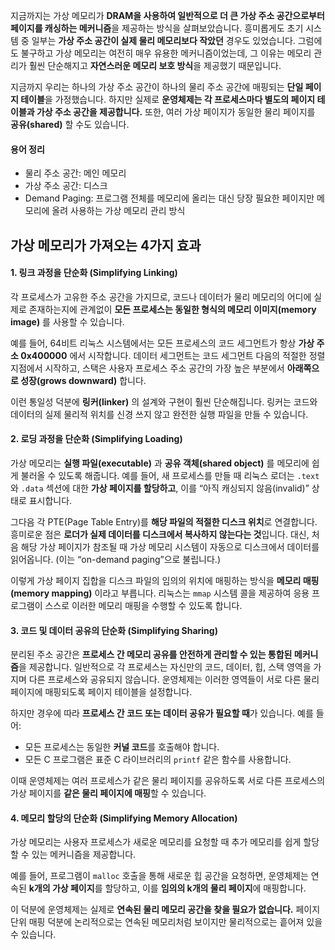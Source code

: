 지금까지는 가상 메모리가 **DRAM을 사용하여 일반적으로 더 큰 가상 주소 공간으로부터 페이지를 캐싱하는 메커니즘**을 제공하는 방식을 살펴보았습니다.
흥미롭게도 초기 시스템 중 일부는 **가상 주소 공간이 실제 물리 메모리보다 작았던** 경우도 있었습니다.
그럼에도 불구하고 가상 메모리는 여전히 매우 유용한 메커니즘이었는데, 그 이유는 메모리 관리가 훨씬 단순해지고 **자연스러운 메모리 보호 방식**을 제공했기 때문입니다.

지금까지 우리는 하나의 가상 주소 공간이 하나의 물리 주소 공간에 매핑되는 **단일 페이지 테이블**을 가정했습니다.
하지만 실제로 **운영체제는 각 프로세스마다 별도의 페이지 테이블과 가상 주소 공간을 제공합니다.**
또한, 여러 가상 페이지가 동일한 물리 페이지를 **공유(shared)** 할 수도 있습니다.

#### 용어 정리
- 물리 주소 공간: 메인 메모리
- 가상 주소 공간: 디스크
- Demand Paging: 프로그램 전체를 메모리에 올리는 대신 당장 필요한 페이지만 메모리에 올려 사용하는 가상 메모리 관리 방식

## 가상 메모리가 가져오는 4가지 효과
#### 1. 링크 과정을 단순화 (Simplifying Linking)

각 프로세스가 고유한 주소 공간을 가지므로, 코드나 데이터가 물리 메모리의 어디에 실제로 존재하는지에 관계없이 **모든 프로세스는 동일한 형식의 메모리 이미지(memory image)** 를 사용할 수 있습니다.

예를 들어, 64비트 리눅스 시스템에서는 모든 프로세스의 코드 세그먼트가 항상 **가상 주소 0x400000** 에서 시작합니다.
데이터 세그먼트는 코드 세그먼트 다음의 적절한 정렬 지점에서 시작하고, 스택은 사용자 프로세스 주소 공간의 가장 높은 부분에서 **아래쪽으로 성장(grows downward)** 합니다.

이런 통일성 덕분에 **링커(linker)** 의 설계와 구현이 훨씬 단순해집니다.
링커는 코드와 데이터의 실제 물리적 위치를 신경 쓰지 않고 완전한 실행 파일을 만들 수 있습니다.

#### 2. 로딩 과정을 단순화 (Simplifying Loading)

가상 메모리는 **실행 파일(executable)** 과 **공유 객체(shared object)** 를 메모리에 쉽게 불러올 수 있도록 해줍니다.
예를 들어, 새 프로세스를 만들 때 리눅스 로더는 `.text` 와 `.data` 섹션에 대한 **가상 페이지를 할당하고**, 이를 “아직 캐싱되지 않음(invalid)” 상태로 표시합니다.

그다음 각 PTE(Page Table Entry)를 **해당 파일의 적절한 디스크 위치**로 연결합니다.
흥미로운 점은 **로더가 실제 데이터를 디스크에서 복사하지 않는다는 것**입니다.
대신, 처음 해당 가상 페이지가 참조될 때 가상 메모리 시스템이 자동으로 디스크에서 데이터를 읽어옵니다. (이는 “on-demand paging”으로 불립니다.)

이렇게 가상 페이지 집합을 디스크 파일의 임의의 위치에 매핑하는 방식을 **메모리 매핑(memory mapping)** 이라고 부릅니다.
리눅스는 `mmap` 시스템 콜을 제공하여 응용 프로그램이 스스로 이러한 메모리 매핑을 수행할 수 있도록 합니다.

#### 3. 코드 및 데이터 공유의 단순화 (Simplifying Sharing)

분리된 주소 공간은 **프로세스 간 메모리 공유를 안전하게 관리할 수 있는 통합된 메커니즘**을 제공합니다.
일반적으로 각 프로세스는 자신만의 코드, 데이터, 힙, 스택 영역을 가지며 다른 프로세스와 공유되지 않습니다.
운영체제는 이러한 영역들이 서로 다른 물리 페이지에 매핑되도록 페이지 테이블을 설정합니다.

하지만 경우에 따라 **프로세스 간 코드 또는 데이터 공유가 필요할 때**가 있습니다.
예를 들어:

* 모든 프로세스는 동일한 **커널 코드**를 호출해야 합니다.
* 모든 C 프로그램은 표준 C 라이브러리의 `printf` 같은 함수를 사용합니다.

이때 운영체제는 여러 프로세스가 같은 물리 페이지를 공유하도록 서로 다른 프로세스의 가상 페이지를 **같은 물리 페이지에 매핑**할 수 있습니다.

#### 4. 메모리 할당의 단순화 (Simplifying Memory Allocation)

가상 메모리는 사용자 프로세스가 새로운 메모리를 요청할 때 추가 메모리를 쉽게 할당할 수 있는 메커니즘을 제공합니다.

예를 들어, 프로그램이 `malloc` 호출을 통해 새로운 힙 공간을 요청하면, 운영체제는 연속된 **k개의 가상 페이지**를 할당하고, 이를 **임의의 k개의 물리 페이지**에 매핑합니다.

이 덕분에 운영체제는 실제로 **연속된 물리 메모리 공간을 찾을 필요가 없습니다.**
페이지 단위 매핑 덕분에 논리적으로는 연속된 메모리처럼 보이지만 물리적으로는 흩어져 있을 수 있습니다.
